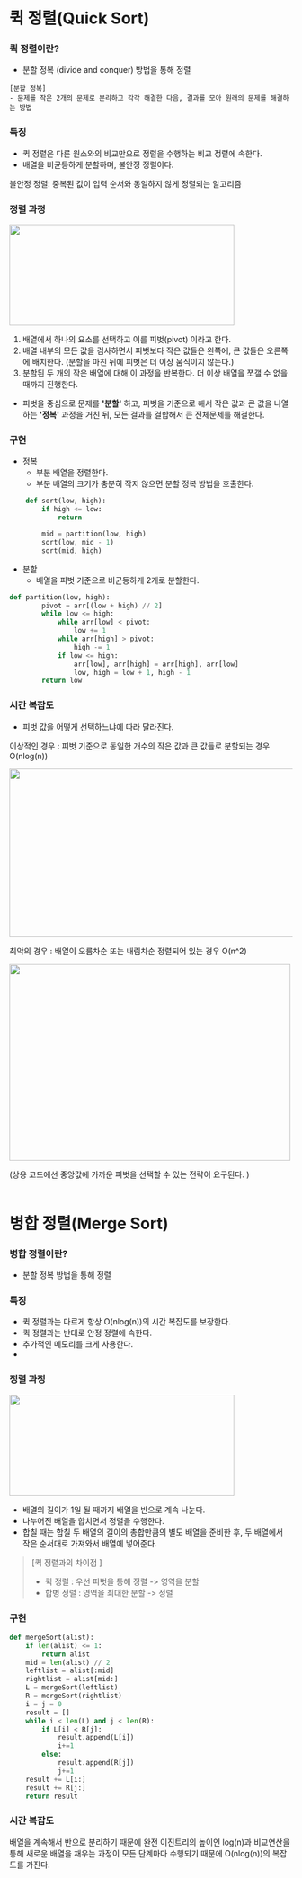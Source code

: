 # 퀵 정렬(Quick Sort)

### 퀵 정렬이란?
- 분할 정복 (divide and conquer) 방법을 통해 정렬
```
[분할 정복]
- 문제를 작은 2개의 문제로 분리하고 각각 해결한 다음, 결과를 모아 원래의 문제를 해결하는 방법
``` 
### 특징
- 퀵 정렬은 다른 원소와의 비교만으로 정렬을 수행하는 비교 정렬에 속한다.
- 배열을 비균등하게 분할하며, 불안정 정렬이다.

불안정 정렬: 중복된 값이 입력 순서와 동일하지 않게 정렬되는 알고리즘 


### 정렬 과정
<img src="https://user-images.githubusercontent.com/63101979/199392577-b431c2ba-0cad-49d7-890b-67d51838c41c.gif"  width="400" height="180"/>  

1. 배열에서 하나의 요소를 선택하고 이를 피벗(pivot) 이라고 한다.
2. 배열 내부의 모든 값을 검사하면서 피벗보다 작은 값들은 왼쪽에, 큰 값들은 오른쪽에 배치한다. (분할을 마친 뒤에 피벗은 더 이상 움직이지 않는다.)
3. 분할된 두 개의 작은 배열에 대해 이 과정을 반복한다. 더 이상 배열을 쪼갤 수 없을때까지 진행한다. 
- 피벗을 중심으로 문제를 **'분할'** 하고, 피벗을 기준으로 해서 작은 값과 큰 값을 나열하는 **'정복'** 과정을 거친 뒤, 모든 결과를 결합해서 큰 전체문제를 해결한다. 



### 구현
- 정복
    - 부분 배열을 정렬한다.
    - 부분 배열의 크기가 충분히 작지 않으면 분할 정복 방법을 호출한다.
```python
    def sort(low, high):
        if high <= low:
            return

        mid = partition(low, high)
        sort(low, mid - 1)
        sort(mid, high)
```

- 분할
    - 배열을 피벗 기준으로 비균등하게 2개로 분할한다.
```python
def partition(low, high):
        pivot = arr[(low + high) // 2]
        while low <= high:
            while arr[low] < pivot:
                low += 1
            while arr[high] > pivot:
                high -= 1
            if low <= high:
                arr[low], arr[high] = arr[high], arr[low]
                low, high = low + 1, high - 1
        return low
```

### 시간 복잡도
- 피벗 값을 어떻게 선택하느냐에 따라 달라진다.  

이상적인 경우 : 피벗 기준으로 동일한 개수의 작은 값과 큰 값들로 분할되는 경우 O(nlog(n))  

<img src="https://user-images.githubusercontent.com/63101979/199392815-f07b7a62-982f-4b4d-87b7-c2c4c8b0ff17.png"  width="700" height="300"/>  

최악의 경우 : 배열이 오름차순 또는 내림차순 정렬되어 있는 경우 O(n^2)  

<img src="https://user-images.githubusercontent.com/63101979/199392837-32d4d607-de0a-44bd-9c12-fdcd0aad1ad3.png"  width="500" height="350"/>  

(상용 코드에선 중앙값에 가까운 피벗을 선택할 수 있는 전략이 요구된다. )   
</br>
# 병합 정렬(Merge Sort)

### 병합 정렬이란?
- 분할 정복 방법을 통해 정렬  

### 특징
- 퀵 정렬과는 다르게 항상 O(nlog(n))의 시간 복잡도를 보장한다. 
- 퀵 정렬과는 반대로 안정 정렬에 속한다.
- 추가적인 메모리를 크게 사용한다.  
- 
### 정렬 과정
<img src="https://user-images.githubusercontent.com/63101979/199402824-951e0d86-fe22-48ef-ae20-578af131b1ca.gif"  width="400" height="180"/>  

- 배열의 길이가 1일 될 때까지 배열을 반으로 계속 나눈다.
- 나누어진 배열을 합치면서 정렬을 수행한다.
- 합칠 때는 합칠 두 배열의 길이의 총합만큼의 별도 배열을 준비한 후, 두 배열에서 작은 순서대로 가져와서 배열에 넣어준다.

>[퀵 정렬과의 차이점 ]
>- 퀵 정렬 : 우선 피벗을 통해 정렬 -> 영역을 분할
>- 합병 정렬 : 영역을 최대한 분할 -> 정렬  


### 구현
```python
def mergeSort(alist):
    if len(alist) <= 1:
        return alist
    mid = len(alist) // 2
    leftlist = alist[:mid]
    rightlist = alist[mid:]
    L = mergeSort(leftlist)
    R = mergeSort(rightlist)
    i = j = 0
    result = []
    while i < len(L) and j < len(R):
        if L[i] < R[j]:
            result.append(L[i])
            i+=1
        else:
            result.append(R[j])
            j+=1
    result += L[i:]
    result += R[j:]
    return result
```

### 시간 복잡도
배열을 계속해서 반으로 분리하기 때문에 완전 이진트리의 높이인 log(n)과 비교연산을 통해 새로운 배열을 채우는 과정이 모든 단계마다 수행되기 때문에 O(nlog(n))의 복잡도를 가진다.
